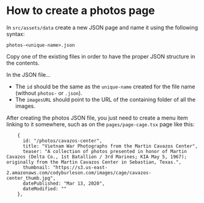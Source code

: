 # How to create a photos page

In `src/assets/data` create a new JSON page and name it using the following syntax:

`photos-<unique-name>.json`

Copy one of the existing files in order to have the proper JSON structure in the contents.

In the JSON file...
- The `id` should be the same as the `unique-name` created for the file name (without `photos-` or `.json`).
- The `imagesURL` should point to the URL of the containing folder of all the images.

After creating the photos JSON file, you just need to create a menu item linking to it somewhere, such as on the `pages/page-cage.tsx` page like this:

```
    {
      id: "/photos/cavazos-center",
      title: "Vietnam War Photographs from the Martin Cavazos Center",
      teaser: "A collection of photos presented in honor of Martin Cavazos (Delta Co., 1st Batallion / 3rd Marines; KIA May 5, 1967); originally from the Martin Cavazos Center in Sebastian, Texas.",
      thumbnail: "https://s3.us-east-2.amazonaws.com/codyburleson.com/images/cage/cavazos-center_thumb.jpg",
      datePublished: "Mar 13, 2020",
      dateModified: ""
    },
```